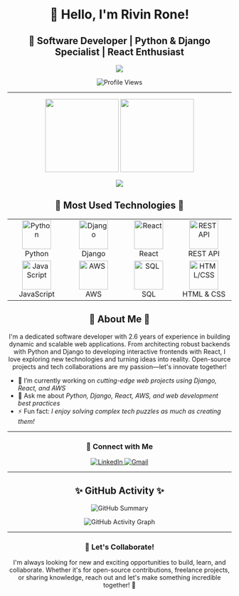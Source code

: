 <h1 align="center">👋 Hello, I'm Rivin Rone!</h1>
<h2 align="center">🚀 Software Developer | Python & Django Specialist | React Enthusiast</h2>
<p align="center">
  <img src="https://readme-typing-svg.herokuapp.com?color=%2300C9A7&lines=Welcome+to+my+GitHub+Space;Experienced+Software+Developer;Passionate+about+Coding+and+Innovation;Python+%7C+Django+%7C+React+%7C+AWS!" />
</p>

<p align="center">
  <img src="https://komarev.com/ghpvc/?username=RIVIN-RONE&label=Profile%20views&color=0e75b6&style=flat" alt="Profile Views" /> 
</p>

---

<div align="center">
  <img src="https://github-readme-stats.vercel.app/api?username=RIVIN-RONE&show_icons=true&hide_border=true&bg_color=0D1117&text_color=58A6FF&icon_color=1F6FEB&title_color=8B949E&include_all_commits=true&count_private=true&theme=radical" height="165" />
  <img src="https://github-readme-streak-stats.herokuapp.com?user=RIVIN-RONE&hide_border=true&theme=radical" height="165" />
</div>

<p align="center">
  <img src="https://github-readme-stats.vercel.app/api/top-langs/?username=RIVIN-RONE&layout=compact&theme=radical&hide_border=true" />
</p>

<h2 align="center">🚀 Most Used Technologies 🚀</h2>
<div align="center">
  <table>
    <tr>
      <td align="center" width="150">
        <img src="https://skillicons.dev/icons?i=python" width="65" alt="Python" style="animation: bounce 2s infinite;" /><br />Python
      </td>
      <td align="center" width="150">
        <img src="https://skillicons.dev/icons?i=django" width="65" alt="Django" style="animation: pulse 2s infinite;" /><br />Django
      </td>
      <td align="center" width="150">
        <img src="https://skillicons.dev/icons?i=react" width="65" alt="React" style="animation: bounce 2s infinite;" /><br />React
      </td>
      <td align="center" width="150">
        <img src="https://img.icons8.com/color/96/000000/rest-api.png" width="65" alt="REST API" style="animation: pulse 2s infinite;" /><br />REST API
      </td>
    </tr>
    <tr>
      <td align="center" width="150">
        <img src="https://skillicons.dev/icons?i=javascript" width="65" alt="JavaScript" style="animation: bounce 2s infinite;" /><br />JavaScript
      </td>
      <td align="center" width="150">
        <img src="https://skillicons.dev/icons?i=aws" width="65" alt="AWS" style="animation: pulse 2s infinite;" /><br />AWS
      </td>
      <td align="center" width="150">
        <img src="https://skillicons.dev/icons?i=postgresql,mysql" width="65" alt="SQL" style="animation: bounce 2s infinite;" /><br />SQL
      </td>
      <td align="center" width="150">
        <img src="https://skillicons.dev/icons?i=html,css" width="65" alt="HTML/CSS" style="animation: pulse 2s infinite;" /><br />HTML & CSS
      </td>
    </tr>
  </table>
</div>

<h2 align="center">🌟 About Me 🌟</h2>
<p align="center">I'm a dedicated software developer with 2.6 years of experience in building dynamic and scalable web applications. From architecting robust backends with Python and Django to developing interactive frontends with React, I love exploring new technologies and turning ideas into reality. Open-source projects and tech collaborations are my passion—let's innovate together!</p>

- 🔭 I’m currently working on *cutting-edge web projects using Django, React, and AWS*
- 💬 Ask me about *Python, Django, React, AWS, and web development best practices*
- ⚡ Fun fact: *I enjoy solving complex tech puzzles as much as creating them!*

---

<h3 align="center">💼 Connect with Me</h3>
<p align="center">
  <a href="https://linkedin.com/in/rivin-rone-588b7a22a/" target="_blank">
    <img src="https://img.shields.io/badge/-LinkedIn-0A66C2?style=for-the-badge&logo=linkedin&logoColor=white" alt="LinkedIn" />
  </a>
  <a href="mailto:hiimroney@gmail.com">
    <img src="https://img.shields.io/badge/Email-D14836?style=for-the-badge&logo=gmail&logoColor=white" alt="Gmail" />
  </a>
</p>

---

<h2 align="center">✨ GitHub Activity ✨</h2>
<p align="center">
  <img src="https://github-profile-summary-cards.vercel.app/api/cards/profile-details?username=RIVIN-RONE&theme=radical" alt="GitHub Summary" />
</p>

<p align="center">
  <img src="https://github-readme-activity-graph.vercel.app/graph?username=RIVIN-RONE&theme=react-dark&hide_border=true&area=true&color=58A6FF" alt="GitHub Activity Graph" />
</p>

---

<h3 align="center">🎉 Let's Collaborate!</h3>
<p align="center">I'm always looking for new and exciting opportunities to build, learn, and collaborate. Whether it's for open-source contributions, freelance projects, or sharing knowledge, reach out and let's make something incredible together! 🚀</p>
